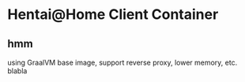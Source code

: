 # Hentai@Home Client Container
## hmm
using GraalVM base image, support reverse proxy, lower memory, etc. blabla